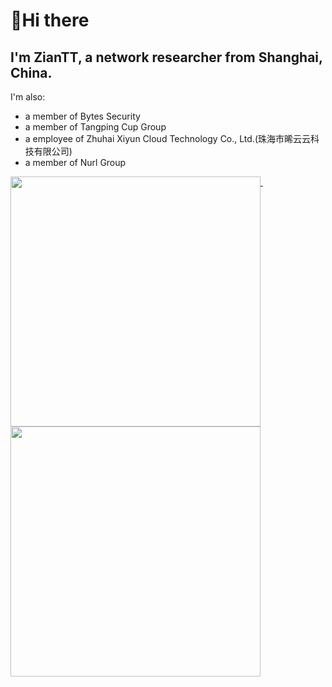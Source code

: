 # 👋Hi there
## I'm  ZianTT, a network researcher from Shanghai, China.

I'm also:
- a member of Bytes Security
- a member of Tangping Cup Group
- a employee of Zhuhai Xiyun Cloud Technology Co., Ltd.(珠海市晞云云科技有限公司)
- a member of Nurl Group

<p>
  <a href="#">
    <img width="400" align="top" src="https://gist.githubusercontent.com/ZianTT/56369861fe6300838cf3f8f308b40c54/raw/github-metrics.svg" />
  </a>
  &emsp;
  <a href="#">
    <img width="400" align="top" src="https://gist.githubusercontent.com/ZianTT/af3eb4b2a2319ecf2821d475966bb50b/raw/github-metrics.svg" />
  </a>
</p>

